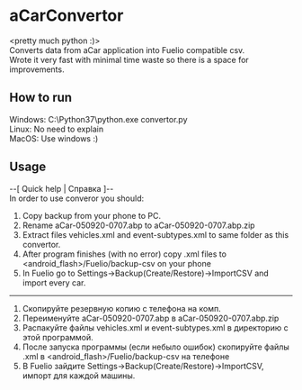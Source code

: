 # aCarConvertor
<pretty much python :)><br>
Converts data from aCar application into Fuelio compatible csv.<br>
Wrote it very fast with minimal time waste so there is a space for improvements.

## How to run
Windows: C:\Python37\python.exe convertor.py<br>
Linux: No need to explain<br>
MacOS: Use windows :)

## Usage
--[ Quick help | Справка ]--<br>
In order to use converor you should:
 1. Copy backup from your phone to PC. 
 2. Rename aCar-050920-0707.abp to aCar-050920-0707.abp.zip 
 3. Extract files vehicles.xml and event-subtypes.xml to same folder as this convertor. 
 4. After program finishes (with no error) copy <car-name>.xml files to 
    <android_flash>/Fuelio/backup-csv on your phone 
 5. In Fuelio go to Settings->Backup(Create/Restore)->ImportCSV and import every car.
 ------------------------------------------------------------------------------------ 
 1. Скопируйте резервную копию с телефона на комп. 
 2. Переименуйте aCar-050920-0707.abp в aCar-050920-0707.abp.zip 
 3. Распакуйте файлы vehicles.xml и event-subtypes.xml в директорию с этой программой. 
 4. После запуска программы (если небыло ошибок) скопируйте файлы <car-name>.xml 
    в <android_flash>/Fuelio/backup-csv на телефоне 
 5. В Fuelio зайдите Settings->Backup(Create/Restore)->ImportCSV, импорт для каждой машины.

